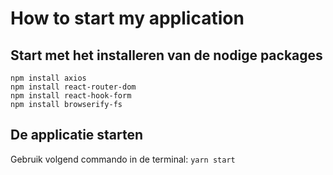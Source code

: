 # How to start my application

## Start met het installeren van de nodige packages

```console
npm install axios
npm install react-router-dom
npm install react-hook-form
npm install browserify-fs
```

## De applicatie starten

Gebruik volgend commando in de terminal:
`yarn start`
